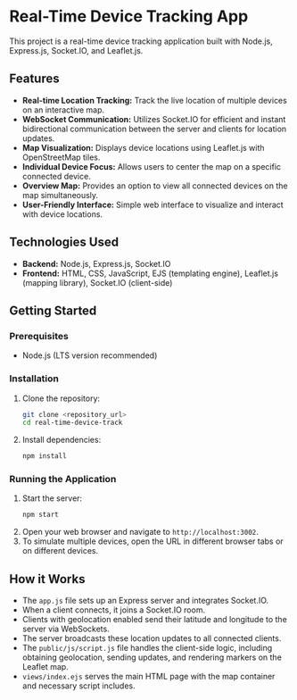 # Real-Time Device Tracking App

This project is a real-time device tracking application built with Node.js, Express.js, Socket.IO, and Leaflet.js.

## Features

*   **Real-time Location Tracking:** Track the live location of multiple devices on an interactive map.
*   **WebSocket Communication:** Utilizes Socket.IO for efficient and instant bidirectional communication between the server and clients for location updates.
*   **Map Visualization:** Displays device locations using Leaflet.js with OpenStreetMap tiles.
*   **Individual Device Focus:** Allows users to center the map on a specific connected device.
*   **Overview Map:** Provides an option to view all connected devices on the map simultaneously.
*   **User-Friendly Interface:** Simple web interface to visualize and interact with device locations.

## Technologies Used

*   **Backend:** Node.js, Express.js, Socket.IO
*   **Frontend:** HTML, CSS, JavaScript, EJS (templating engine), Leaflet.js (mapping library), Socket.IO (client-side)

## Getting Started

### Prerequisites

*   Node.js (LTS version recommended)

### Installation

1.  Clone the repository:
    ```bash
    git clone <repository_url>
    cd real-time-device-track
    ```
2.  Install dependencies:
    ```bash
    npm install
    ```

### Running the Application

1.  Start the server:
    ```bash
    npm start
    ```
2.  Open your web browser and navigate to `http://localhost:3002`.
3.  To simulate multiple devices, open the URL in different browser tabs or on different devices.

## How it Works

*   The `app.js` file sets up an Express server and integrates Socket.IO.
*   When a client connects, it joins a Socket.IO room.
*   Clients with geolocation enabled send their latitude and longitude to the server via WebSockets.
*   The server broadcasts these location updates to all connected clients.
*   The `public/js/script.js` file handles the client-side logic, including obtaining geolocation, sending updates, and rendering markers on the Leaflet map.
*   `views/index.ejs` serves the main HTML page with the map container and necessary script includes.